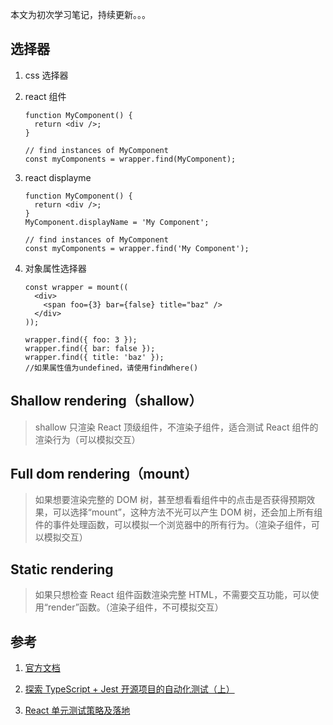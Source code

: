 本文为初次学习笔记，持续更新。。。

## 选择器

1. css 选择器

2. react 组件

   ```react
   function MyComponent() {
     return <div />;
   }

   // find instances of MyComponent
   const myComponents = wrapper.find(MyComponent);
   ```

3. react displayme

   ```react
   function MyComponent() {
     return <div />;
   }
   MyComponent.displayName = 'My Component';

   // find instances of MyComponent
   const myComponents = wrapper.find('My Component');
   ```

4. 对象属性选择器

   ```react
   const wrapper = mount((
     <div>
       <span foo={3} bar={false} title="baz" />
     </div>
   ));

   wrapper.find({ foo: 3 });
   wrapper.find({ bar: false });
   wrapper.find({ title: 'baz' });
   //如果属性值为undefined，请使用findWhere()
   ```

## Shallow rendering（shallow）

> shallow 只渲染 React 顶级组件，不渲染子组件，适合测试 React 组件的渲染行为（可以模拟交互）

## Full dom rendering（mount）

> 如果想要渲染完整的 DOM 树，甚至想看看组件中的点击是否获得预期效果，可以选择“mount”，这种方法不光可以产生 DOM 树，还会加上所有组件的事件处理函数，可以模拟一个浏览器中的所有行为。（渲染子组件，可以模拟交互）

## Static rendering

> 如果只想检查 React 组件函数渲染完整 HTML，不需要交互功能，可以使用“render”函数。（渲染子组件，不可模拟交互）

## 参考

1. [官方文档](https://airbnb.io/enzyme/)
2. [探索 TypeScript + Jest 开源项目的自动化测试（上）](https://segmentfault.com/a/1190000020387433?utm_source=tag-newest)

3. [React 单元测试策略及落地](https://zhuanlan.zhihu.com/p/72627206)
